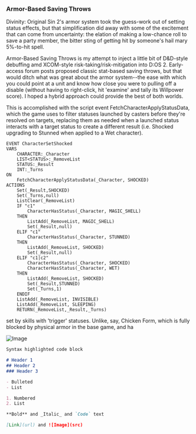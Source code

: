 ### Armor-Based Saving Throws

Divinity: Original Sin 2's armor system took the guess-work out of setting status effects, but that simplification did away with some of the excitement that can come from uncertainty: the elation of making a low-chance roll to save a party member, the bitter sting of getting hit by someone's hail mary 5%-to-hit spell.

Armor-Based Saving Throws is my attempt to inject a little bit of D&D-style debuffing amd XCOM-style risk-taking/risk-mitigation into D:OS 2. Early-access forum posts proposed classic stat-based saving throws, but that would ditch what was great about the armor system--the ease with which you could point at a unit and know how close you were to pulling off a disable (without having to right-click, hit 'examine' and tally its Willpower score). I hoped a hybrid approach could provide the best of both worlds. 

This is accomplished with the script event FetchCharacterApplyStatusData, which the game uses to filter statuses launched by casters before they're resolved on targets, replacing them as needed when a launched status interacts with a target status to create a different result (i.e. Shocked upgrading to Stunned when applied to a Wet character).

```
EVENT CharacterSetShocked
VARS
	CHARACTER:_Character
	LIST<STATUS>:_RemoveList
	STATUS:_Result
	INT:_Turns
ON 
	FetchCharacterApplyStatusData(_Character, SHOCKED)
ACTIONS
	Set(_Result,SHOCKED)
	Set(_Turns,null)
	ListClear(_RemoveList)
	IF "c1"
		CharacterHasStatus(_Character, MAGIC_SHELL)
	THEN
		ListAdd(_RemoveList, MAGIC_SHELL)	
		Set(_Result,null)
	ELIF "c1"
		CharacterHasStatus(_Character, STUNNED)
	THEN
		ListAdd(_RemoveList, SHOCKED)	
		Set(_Result,null)
	ELIF "c1|c2"
		CharacterHasStatus(_Character, SHOCKED)
		CharacterHasStatus(_Character, WET)
	THEN
		ListAdd(_RemoveList, SHOCKED)	
		Set(_Result,STUNNED)
		Set(_Turns,1)
	ENDIF
	ListAdd(_RemoveList, INVISIBLE)
	ListAdd(_RemoveList, SLEEPING)
	RETURN(_RemoveList,_Result,_Turns)
```


set by skills with 'trigger' statuses. Unlike, say, Chicken Form, which is fully blocked by physical armor in the base game, and ha

![Image](http://i.jeuxactus.com/datas/jeux/x/c/xcom-2/xl/xcom-2-56b1196908306.jpg)

```markdown
Syntax highlighted code block

# Header 1
## Header 2
### Header 3

- Bulleted
- List

1. Numbered
2. List

**Bold** and _Italic_ and `Code` text

[Link](url) and ![Image](src)
```

